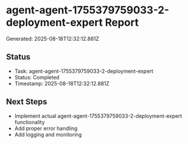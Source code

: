 # agent-agent-1755379759033-2-deployment-expert Report

Generated: 2025-08-18T12:32:12.881Z

## Status
- Task: agent-agent-1755379759033-2-deployment-expert
- Status: Completed
- Timestamp: 2025-08-18T12:32:12.881Z

## Next Steps
- Implement actual agent-agent-1755379759033-2-deployment-expert functionality
- Add proper error handling
- Add logging and monitoring
